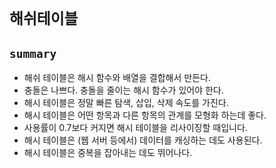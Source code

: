 # `해쉬테이블`

## `summary`
* 해쉬 테이블은 해시 함수와 배열을 결합해서 만든다.
* 충돌은 나쁘다. 충돌을 줄이는 해시 함수가 있어야 한다.
* 해시 테이블은 정말 빠른 탐색, 삽입, 삭제 속도를 가진다.
* 해시 테이블은 어떤 항목과 다른 항목의 관계를 모형화 하는데 좋다.
* 사용률이 0.7보다 커지면 해시 테이블을 리사이징할 때입니다.
* 해시 테이블은 (웹 서버 등에서) 데이터를 캐싱하는 데도 사용된다.
* 해시 테이블은 중복을 잡아내는 데도 뛰어나다.